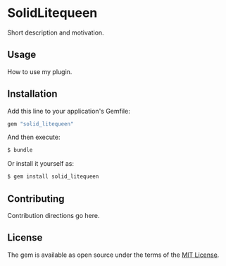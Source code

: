# SolidLitequeen
Short description and motivation.

## Usage
How to use my plugin.

## Installation
Add this line to your application's Gemfile:

```ruby
gem "solid_litequeen"
```

And then execute:
```bash
$ bundle
```

Or install it yourself as:
```bash
$ gem install solid_litequeen
```

## Contributing
Contribution directions go here.

## License
The gem is available as open source under the terms of the [MIT License](https://opensource.org/licenses/MIT).
